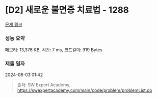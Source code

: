 # [D2] 새로운 불면증 치료법 - 1288 

[문제 링크](https://swexpertacademy.com/main/code/problem/problemDetail.do?contestProbId=AV18_yw6I9MCFAZN) 

### 성능 요약

메모리: 13,376 KB, 시간: 7 ms, 코드길이: 919 Bytes

### 제출 일자

2024-08-03 01:42



> 출처: SW Expert Academy, https://swexpertacademy.com/main/code/problem/problemList.do